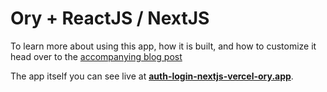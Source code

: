 # Ory + ReactJS / NextJS

To learn more about using this app, how it is built, and how to customize it
head over to the
[accompanying blog post](https://www.ory.sh/login-spa-react-nextjs-authentication-example-api)

The app itself you can see live at
**[auth-login-nextjs-vercel-ory.app](https://react-nextjs-example.vercel.app)**.
